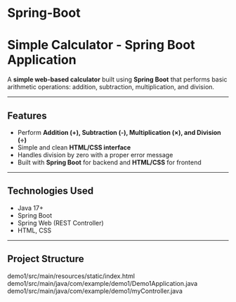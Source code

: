 # Spring-Boot
# Simple Calculator - Spring Boot Application

A **simple web-based calculator** built using **Spring Boot** that performs basic arithmetic operations: addition, subtraction, multiplication, and division.

---

## **Features**
- Perform **Addition (+), Subtraction (-), Multiplication (×), and Division (÷)**
- Simple and clean **HTML/CSS interface**
- Handles division by zero with a proper error message
- Built with **Spring Boot** for backend and **HTML/CSS** for frontend

---

## **Technologies Used**
- Java 17+
- Spring Boot
- Spring Web (REST Controller)
- HTML, CSS

---

## **Project Structure**

demo1/src/main/resources/static/index.html
demo1/src/main/java/com/example/demo1/Demo1Application.java
demo1/src/main/java/com/example/demo1/myController.java
